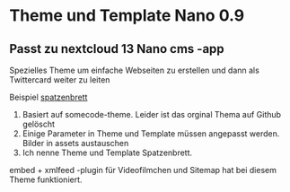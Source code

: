 

# Theme und Template Nano 0.9

## Passt zu nextcloud 13 Nano cms -app 

Spezielles Theme um einfache Webseiten zu erstellen  und dann als Twittercard weiter zu leiten

Beispiel [spatzenbrett](http://spatzenbrett.untergang.de)

1. Basiert auf somecode-theme. Leider ist das orginal Thema auf Github gelöscht
2. Einige Parameter in Theme und Template müssen angepasst werden. Bilder in assets austauschen
3. Ich nenne Theme und Template Spatzenbrett.

embed + xmlfeed -plugin für Videofilmchen und Sitemap hat bei diesem Theme funktioniert.
